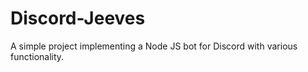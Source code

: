 # Discord-Jeeves
A simple project implementing a Node JS bot for Discord with various functionality.
